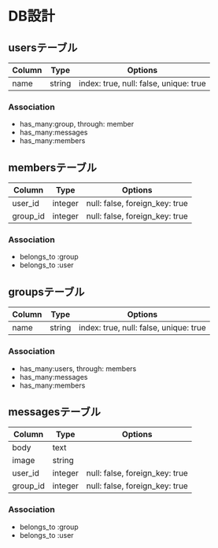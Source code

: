 # DB設計

## usersテーブル

|Column|Type|Options|
|------|----|-------|
|name|string|index: true, null: false, unique: true|

### Association
- has_many:group, through: member
- has_many:messages
- has_many:members

## membersテーブル

|Column|Type|Options|
|------|----|-------|
|user_id|integer|null: false, foreign_key: true|
|group_id|integer|null: false, foreign_key: true|

### Association
- belongs_to :group
- belongs_to :user

## groupsテーブル

|Column|Type|Options|
|------|----|-------|
|name|string|index: true, null: false, unique: true|

### Association
- has_many:users, through: members
- has_many:messages
- has_many:members

## messagesテーブル

|Column|Type|Options|
|------|----|-------|
|body|text||
|image|string||
|user_id|integer|null: false, foreign_key: true|
|group_id|integer|null: false, foreign_key: true|

### Association
- belongs_to :group
- belongs_to :user
